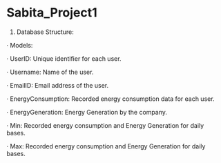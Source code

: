 # Sabita_Project1
1. Database Structure:

· Models:

· UserID: Unique identifier for each user.

· Username: Name of the user.

· EmailID: Email address of the user.

· EnergyConsumption: Recorded energy consumption data for each user.

· EnergyGeneration: Energy Generation by the company.

· Min: Recorded energy consumption and Energy Generation for daily bases.

· Max: Recorded energy consumption and Energy Generation for daily bases.
